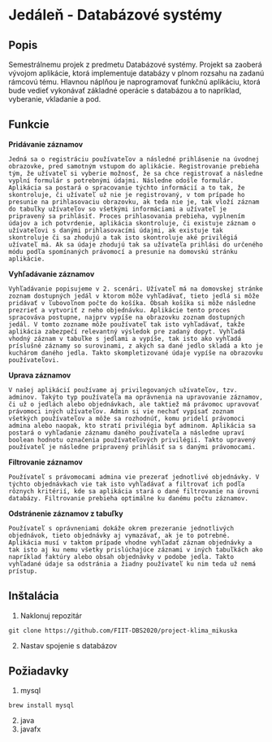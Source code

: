 # Jedáleň - Databázové systémy

## Popis

Semestrálnemu projek z predmetu Databázové systémy. Projekt sa zaoberá vývojom aplikácie, ktorá implementuje databázy v plnom rozsahu na zadanú rámcovú tému. Hlavnou náplňou je naprogramovať funkčnú aplikáciu, ktorá bude vedieť vykonávať základné operácie s databázou a to napríklad, vyberanie, vkladanie a pod.

## Funkcie
**Pridávanie záznamov**
```
Jedná sa o registráciu používateľov a následné prihlásenie na úvodnej obrazovke, pred samotným vstupom do aplikácie. Registrovanie prebieha tým, že užívateľ si vyberie možnosť, že sa chce registrovať a následne vyplní formulár s potrebnými údajmi. Následne odošle formulár. Aplikácia sa postará o spracovanie týchto informácií a to tak, že skontroluje, či užívateľ už nie je registrovaný, v tom prípade ho presunie na prihlasovaciu obrazovku, ak teda nie je, tak vloží záznam do tabuľky užívateľov so všetkými informáciami a užívateľ je pripravený sa prihlásiť. Proces prihlasovania prebieha, vyplnením údajov a ich potvrdenie, aplikácia skontroluje, či existuje záznam o užívateľovi s danými prihlasovacími údajmi, ak existuje tak skontroluje či sa zhodujú a tak isto skontroluje aké privilégiá užívateľ má. Ak sa údaje zhodujú tak sa užívateľa prihlási do určeného módu podľa spomínaných právomocí a presunie na domovskú stránku aplikácie.
```
**Vyhľadávanie záznamov**
```
Vyhľadávanie popisujeme v 2. scenári. Užívateľ má na domovskej stránke zoznam dostupných jedál v ktorom môže vyhľadávať, tieto jedlá si môže pridávať v ľubovoľnom počte do košíka. Obsah košíka si môže následne prezrieť a vytvoriť z neho objednávku. Aplikácie tento proces spracováva postupne, najprv vypíše na obrazovku zoznam dostupných jedál. V tomto zozname môže používateľ tak isto vyhľadávať, takže aplikácia zabezpečí relevantný výsledok pre zadaný dopyt. Vyhľadá vhodný záznam v tabuľke s jedlami a vypíše, tak isto ako vyhľadá príslušné záznamy so surovinami, z akých sa dané jedlo skladá a kto je kuchárom daného jedla. Takto skompletizované údaje vypíše na obrazovku používateľovi.
```
**Uprava záznamov**
```
V našej aplikácií používame aj privilegovaných užívateľov, tzv. adminov. Takýto typ používateľa ma oprávnenia na upravovanie záznamov, či už o jedlách alebo objednávkach, ale taktiež má právomoc upravovať právomoci iných užívateľov. Admin si vie nechať vypísať zoznam všetkých používateľov a môže sa rozhodnúť, komu pridelí právomoci admina alebo naopak, kto stratí privilégia byť adminom. Aplikácia sa postará o vyhľadanie záznamu daného používateľa a následne upraví boolean hodnotu označenia používateľových privilégií. Takto upravený používateľ je následne pripravený prihlásiť sa s danými právomocami.
```
**Filtrovanie záznamov**
```
Používateľ s právomocami admina vie prezerať jednotlivé objednávky. V týchto objednávkach vie tak isto vyhľadávať a filtrovať ich podľa rôznych kritérií, kde sa aplikácia stará o dané filtrovanie na úrovni databázy. Filtrovanie prebieha optimálne ku danému počtu záznamov. 
```
**Odstránenie záznamov z tabuľky**
```
Používateľ s oprávneniami dokáže okrem prezeranie jednotlivých objednávok, tieto objednávky aj vymazávať, ak je to potrebné. Aplikácia musí v taktom prípade vhodne vyhľadať záznam objednávky a tak isto aj ku nemu všetky prislúchajúce záznami v iných tabuľkách ako napríklad faktúry alebo obsah objednávky v podobe jedla. Takto vyhľadané údaje sa odstránia a žiadny používateľ ku nim teda už nemá prístup.
```
 
## Inštalácia
1. Naklonuj repozitár
```
git clone https://github.com/FIIT-DBS2020/project-klima_mikuska
```
2. Nastav spojenie s databázov

## Požiadavky
1. mysql
```
brew install mysql
```
2. java
3. javafx

